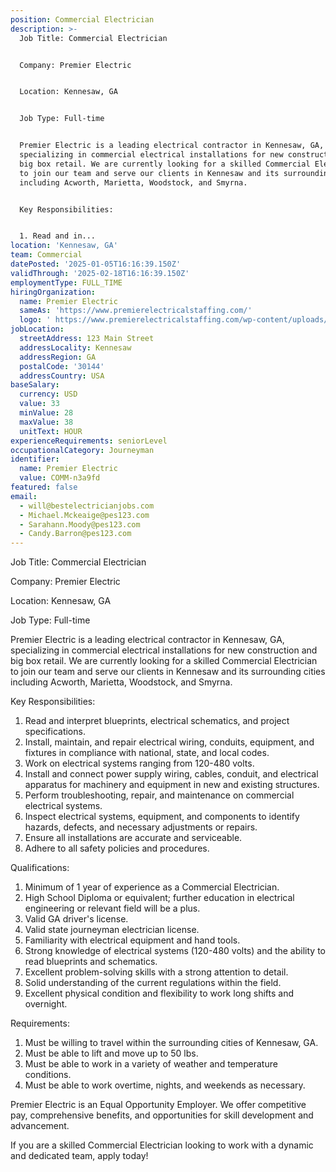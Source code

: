 ```yaml
---
position: Commercial Electrician
description: >-
  Job Title: Commercial Electrician


  Company: Premier Electric


  Location: Kennesaw, GA


  Job Type: Full-time


  Premier Electric is a leading electrical contractor in Kennesaw, GA,
  specializing in commercial electrical installations for new construction and
  big box retail. We are currently looking for a skilled Commercial Electrician
  to join our team and serve our clients in Kennesaw and its surrounding cities
  including Acworth, Marietta, Woodstock, and Smyrna. 


  Key Responsibilities:


  1. Read and in...
location: 'Kennesaw, GA'
team: Commercial
datePosted: '2025-01-05T16:16:39.150Z'
validThrough: '2025-02-18T16:16:39.150Z'
employmentType: FULL_TIME
hiringOrganization:
  name: Premier Electric
  sameAs: 'https://www.premierelectricalstaffing.com/'
  logo: ' https://www.premierelectricalstaffing.com/wp-content/uploads/2020/05/Premier-Electrical-Staffing-logo.png'
jobLocation:
  streetAddress: 123 Main Street
  addressLocality: Kennesaw
  addressRegion: GA
  postalCode: '30144'
  addressCountry: USA
baseSalary:
  currency: USD
  value: 33
  minValue: 28
  maxValue: 38
  unitText: HOUR
experienceRequirements: seniorLevel
occupationalCategory: Journeyman
identifier:
  name: Premier Electric
  value: COMM-n3a9fd
featured: false
email:
  - will@bestelectricianjobs.com
  - Michael.Mckeaige@pes123.com
  - Sarahann.Moody@pes123.com
  - Candy.Barron@pes123.com
---
```




Job Title: Commercial Electrician

Company: Premier Electric

Location: Kennesaw, GA

Job Type: Full-time

Premier Electric is a leading electrical contractor in Kennesaw, GA, specializing in commercial electrical installations for new construction and big box retail. We are currently looking for a skilled Commercial Electrician to join our team and serve our clients in Kennesaw and its surrounding cities including Acworth, Marietta, Woodstock, and Smyrna. 

Key Responsibilities:

1. Read and interpret blueprints, electrical schematics, and project specifications.
2. Install, maintain, and repair electrical wiring, conduits, equipment, and fixtures in compliance with national, state, and local codes.
3. Work on electrical systems ranging from 120-480 volts.
4. Install and connect power supply wiring, cables, conduit, and electrical apparatus for machinery and equipment in new and existing structures.
5. Perform troubleshooting, repair, and maintenance on commercial electrical systems.
6. Inspect electrical systems, equipment, and components to identify hazards, defects, and necessary adjustments or repairs.
7. Ensure all installations are accurate and serviceable.
8. Adhere to all safety policies and procedures.

Qualifications:

1. Minimum of 1 year of experience as a Commercial Electrician.
2. High School Diploma or equivalent; further education in electrical engineering or relevant field will be a plus.
3. Valid GA driver's license.
4. Valid state journeyman electrician license.
5. Familiarity with electrical equipment and hand tools.
6. Strong knowledge of electrical systems (120-480 volts) and the ability to read blueprints and schematics.
7. Excellent problem-solving skills with a strong attention to detail.
8. Solid understanding of the current regulations within the field.
9. Excellent physical condition and flexibility to work long shifts and overnight.

Requirements:

1. Must be willing to travel within the surrounding cities of Kennesaw, GA.
2. Must be able to lift and move up to 50 lbs.
3. Must be able to work in a variety of weather and temperature conditions.
4. Must be able to work overtime, nights, and weekends as necessary.

Premier Electric is an Equal Opportunity Employer. We offer competitive pay, comprehensive benefits, and opportunities for skill development and advancement.

If you are a skilled Commercial Electrician looking to work with a dynamic and dedicated team, apply today!

